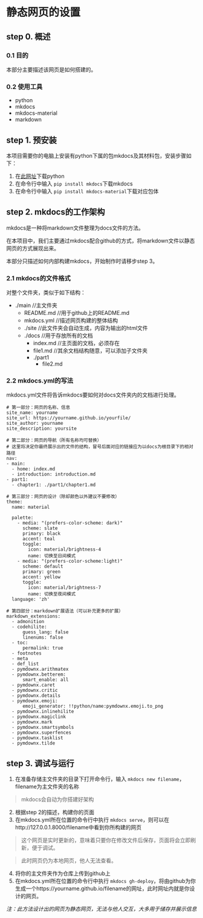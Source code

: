 # 静态网页的设置

## step 0. 概述

### 0.1 目的

本部分主要描述该网页是如何搭建的。

### 0.2 使用工具

- python
- mkdocs
- mkdocs-material
- markdown

## step 1. 预安装

本项目需要你的电脑上安装有python下属的包mkdocs及其材料包，安装步骤如下：

1. 在[此网址](https://wiki.python.org/moin/BeginnersGuide/Download)下载python
2. 在命令行中输入 `pip install mkdocs`下载mkdocs
3. 在命令行中输入 `pip install mkdocs-material`下载对应包体

## step 2. mkdocs的工作架构

mkdocs是一种将markdown文件整理为docs文件的方法。

在本项目中，我们主要通过mkdocs配合github的方式，将markdown文件以静态网页的方式展现出来。

本部分只描述如何内部构建mkdocs，开始制作时请移步step 3。

### 2.1 mkdocs的文件格式

对整个文件夹，类似于如下结构：

- ./main //主文件夹
  - README.md //用于github上的README.md
  - mkdocs.yml //描述网页构建的整体结构
  - ./site //此文件夹会自动生成，内容为输出的html文件
  - ./docs //用于存放所有的文档
    - index.md //主页面的文档，必须存在
    - file1.md //其余文档结构随意，可以添加子文件夹
    - ./part1
      - file2.md

### 2.2 mkdocs.yml的写法

mkdocs.yml文件将告诉mkdocs要如何对docs文件夹内的文档进行处理。

```
# 第一部分：网页的名称、信息
site_name: yourname
site_url: https://yourname.github.io/yourfile/
site_author: yourname
site_description: yoursite

# 第二部分：网页的导航（所有名称均可替换）
# 这里将决定你最终展示出的文件的结构，冒号后面对应的链接应为以docs为根目录下的相对路径
nav:
- main:
  - home: index.md
  - introduction: introduction.md
- part1:
  - chapter1: ./part1/chapter1.md

# 第三部分：网页的设计（除却颜色以外建议不要修改）
theme:
  name: material

  palette:
    - media: "(prefers-color-scheme: dark)"
      scheme: slate
      primary: black
      accent: teal
      toggle:
        icon: material/brightness-4
        name: 切换至日间模式
    - media: "(prefers-color-scheme:light)"
      scheme: default
      primary: green
      accent: yellow
      toggle:
        icon: material/brightness-7
        name: 切换至夜间模式
  language: 'zh'

# 第四部分：markdown扩展语法（可以补充更多的扩展）
markdown_extensions:
  - admonition
  - codehilite:
      guess_lang: false
      linenums: false
  - toc:
      permalink: true
  - footnotes
  - meta
  - def_list
  - pymdownx.arithmatex
  - pymdownx.betterem:
      smart_enable: all
  - pymdownx.caret
  - pymdownx.critic
  - pymdownx.details
  - pymdownx.emoji:
      emoji_generator: !!python/name:pymdownx.emoji.to_png
  - pymdownx.inlinehilite
  - pymdownx.magiclink
  - pymdownx.mark
  - pymdownx.smartsymbols
  - pymdownx.superfences
  - pymdownx.tasklist
  - pymdownx.tilde
```


## step 3. 调试与运行

1. 在准备存储主文件夹的目录下打开命令行，输入 `mkdocs new filename`，filename为主文件夹的名称

> mkdocs会自动为你搭建好架构

2. 根据step 2的描述，构建你的页面
3. 在mkdocs.yml所在位置的命令行中执行 `mkdocs serve`，则可以在http://127.0.0.1.8000/filename中看到你所构建的网页

> 这个网页是实时更新的，意味着只要你在修改文件后保存，页面将会立即刷新，便于调试。

> 此时网页仍为本地网页，他人无法查看。

4. 将你的主文件夹作为仓库上传到github上
5. 在mkdocs.yml所在位置的命令行中执行 `mkdocs gh-deploy`，将由github为你生成一个https://yourname.github.io/filename的网址，此时网址内就是你设计的网页。

*注：此方法设计出的网页为静态网页，无法与他人交互，大多用于储存并展示信息*